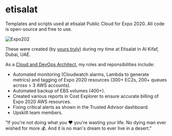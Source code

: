 # etisalat

Templates and scripts used at etisalat Public Cloud for Expo 2020.  All code is open-source and free to use.

![Expo202](https://encrypted-tbn0.gstatic.com/images?q=tbn:ANd9GcTHDAvQo6hlRnlnNjd3NtIg6Y5zFIGlfdcvadA60xHuMm9eXNE-)

These were created (by [yours truly](https://linkedin.com/in/cgl88)) during my time at Etisalat in Al Kifaf, Dubai, UAE.

As a [Cloud and DevOps Architect](https://linkedin.com/in/cgl88), my roles and reponsibilities include:
- Automated monitoring (Cloudwatch alarms, Lambda to generate metrics) and tagging of Expo 2020 resources (300+ EC2s, 200+ queues across > 3 AWS accounts).
- Automated backup of EBS volumes (400+).
- Created various reports in Cost Explorer to ensure accurate billing of Expo 2020 AWS resources.
- Fixing critical alerts as shown in the Trusted Advisor dashboard.
- Upskilll team members.

"If you're not doing what you ❤️ you're wasting your life.  No dying man ever wished for more 💰.  And it is no man's dream to ever live in a desert."
